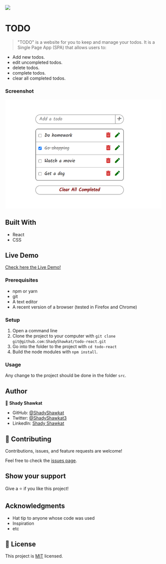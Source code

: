 ![](https://img.shields.io/badge/Microverse-blueviolet)

# TODO

> "TODO" is a website for you to keep and manage your todos. It is a Single Page App (SPA) that allows users to:

- Add new todos.
- edit uncompleted todos.
- delete todos.
- complete todos.
- clear all completed todos.

### Screenshot

![screenshot](./app_screenshot.png)

## Built With

- React
- CSS

## Live Demo

[Check here the Live Demo!](https://shadyshawkat.github.io/todo-react/)

### Prerequisites

- npm or yarn
- git
- A text editor
- A recent version of a browser (tested in Firefox and Chrome)

### Setup

1. Open a command line
2. Clone the project to your computer with `git clone git@github.com:ShadyShawkat/todo-react.git`
3. Go into the folder to the project with `cd todo-react`
4. Build the node modules with `npm install`. 

### Usage

Any change to the project should be done in the folder `src`.

## Author

👤 **Shady Shawkat**

- GitHub: [@ShadyShawkat](https://github.com/ShadyShawkat)
- Twitter: [@ShadyShawkat3](https://twitter.com/ShadyShawkat3)
- LinkedIn: [Shady Shawkat](https://linkedin.com/in/Shady-Shawkat)

## 🤝 Contributing

Contributions, issues, and feature requests are welcome!

Feel free to check the [issues page](https://github.com/ShadyShawkat/Math-magicians/issues).

## Show your support

Give a ⭐️ if you like this project!

## Acknowledgments

- Hat tip to anyone whose code was used
- Inspiration
- etc

## 📝 License

This project is [MIT](./MIT.md) licensed.
